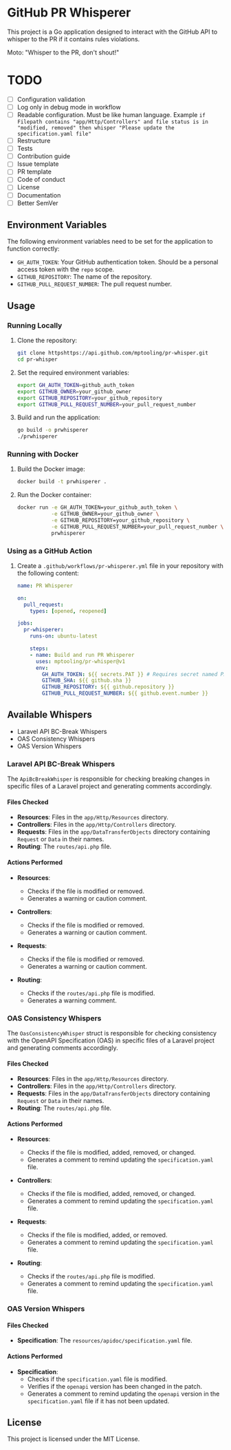# GitHub PR Whisperer

This project is a Go application designed to interact with the GitHub API to whisper to the PR if it contains rules violations.

Moto: "Whisper to the PR, don't shout!"

# TODO
- [ ] Configuration validation
- [ ] Log only in debug mode in workflow
- [ ] Readable configuration. Must be like human language. Example `if Filepath contains "app/Http/Controllers" and file status is in "modified, removed" then whisper "Please update the specification.yaml file"`
- [ ] Restructure
- [ ] Tests
- [ ] Contribution guide
- [ ] Issue template
- [ ] PR template
- [ ] Code of conduct
- [ ] License
- [ ] Documentation
- [ ] Better SemVer

## Environment Variables

The following environment variables need to be set for the application to function correctly:

- `GH_AUTH_TOKEN`: Your GitHub authentication token. Should be a personal access token with the `repo` scope.
- `GITHUB_REPOSITORY`: The name of the repository.
- `GITHUB_PULL_REQUEST_NUMBER`: The pull request number.

## Usage

### Running Locally

1. Clone the repository:
    ```sh
    git clone httpshttps://api.github.com/mptooling/pr-whisper.git
    cd pr-whisper
    ```

2. Set the required environment variables:
    ```sh
    export GH_AUTH_TOKEN=github_auth_token
    export GITHUB_OWNER=your_github_owner
    export GITHUB_REPOSITORY=your_github_repository
    export GITHUB_PULL_REQUEST_NUMBER=your_pull_request_number
    ```

3. Build and run the application:
    ```sh
    go build -o prwhisperer
    ./prwhisperer
    ```

### Running with Docker

1. Build the Docker image:
    ```sh
    docker build -t prwhisperer .
    ```

2. Run the Docker container:
    ```sh
    docker run -e GH_AUTH_TOKEN=your_github_auth_token \
               -e GITHUB_OWNER=your_github_owner \
               -e GITHUB_REPOSITORY=your_github_repository \
               -e GITHUB_PULL_REQUEST_NUMBER=your_pull_request_number \
               prwhisperer
    ```

### Using as a GitHub Action

1. Create a `.github/workflows/pr-whisperer.yml` file in your repository with the following content:
    ```yaml
    name: PR Whisperer

    on:
      pull_request:
        types: [opened, reopened]

    jobs:
      pr-whisperer:
        runs-on: ubuntu-latest

        steps:
        - name: Build and run PR Whisperer
          uses: mptooling/pr-whisper@v1
          env:
            GH_AUTH_TOKEN: ${{ secrets.PAT }} # Requires secret named PAT with Write access to the repository
            GITHUB_SHA: ${{ github.sha }}
            GITHUB_REPOSITORY: ${{ github.repository }}
            GITHUB_PULL_REQUEST_NUMBER: ${{ github.event.number }}
    ```

## Available Whispers

- Laravel API BC-Break Whispers
- OAS Consistency Whispers
- OAS Version Whispers

### Laravel API BC-Break Whispers
The `ApiBcBreakWhisper` is responsible for checking breaking changes in specific files of a Laravel project and generating comments accordingly.

#### Files Checked

- **Resources**: Files in the `app/Http/Resources` directory.
- **Controllers**: Files in the `app/Http/Controllers` directory.
- **Requests**: Files in the `app/DataTransferObjects` directory containing `Request` or `Data` in their names.
- **Routing**: The `routes/api.php` file.

#### Actions Performed

- **Resources**:
   - Checks if the file is modified or removed.
   - Generates a warning or caution comment.

- **Controllers**:
   - Checks if the file is modified or removed.
   - Generates a warning or caution comment.

- **Requests**:
   - Checks if the file is modified or removed.
   - Generates a warning or caution comment.

- **Routing**:
   - Checks if the `routes/api.php` file is modified.
   - Generates a warning comment.

### OAS Consistency Whispers

The `OasConsistencyWhisper` struct is responsible for checking consistency with the OpenAPI Specification (OAS) in specific files of a Laravel project and generating comments accordingly.

#### Files Checked

- **Resources**: Files in the `app/Http/Resources` directory.
- **Controllers**: Files in the `app/Http/Controllers` directory.
- **Requests**: Files in the `app/DataTransferObjects` directory containing `Request` or `Data` in their names.
- **Routing**: The `routes/api.php` file.

#### Actions Performed

- **Resources**:
   - Checks if the file is modified, added, removed, or changed.
   - Generates a comment to remind updating the `specification.yaml` file.

- **Controllers**:
   - Checks if the file is modified, added, removed, or changed.
   - Generates a comment to remind updating the `specification.yaml` file.

- **Requests**:
   - Checks if the file is modified, added, or removed.
   - Generates a comment to remind updating the `specification.yaml` file.

- **Routing**:
   - Checks if the `routes/api.php` file is modified.
   - Generates a comment to remind updating the `specification.yaml` file.

### OAS Version Whispers

#### Files Checked

- **Specification**: The `resources/apidoc/specification.yaml` file.

#### Actions Performed

- **Specification**:
   - Checks if the `specification.yaml` file is modified.
   - Verifies if the `openapi` version has been changed in the patch.
   - Generates a comment to remind updating the `openapi` version in the `specification.yaml` file if it has not been updated.


## License

This project is licensed under the MIT License.